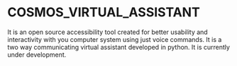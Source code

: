# COSMOS_VIRTUAL_ASSISTANT
It is an open source accessibility tool created for better usability and interactivity with you computer system using just voice commands. It is a two way communicating virtual assistant developed in python. It is currently under development.
